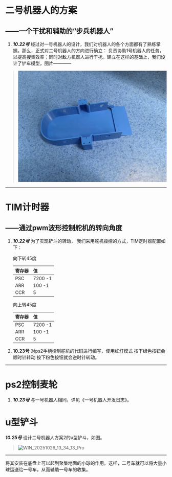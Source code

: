 # **二号机器人的方案**
## ——一个干扰和辅助的“步兵机器人”
1. ***10.22号*** 经过对一号机器人的设计，我们对机器人的各个方面都有了熟练掌握。那么，正式对二号机器人的方向进行确立：
负责协助1号机器人的任务，以提高搜集效率；同时对敌方机器人进行干扰。建立在这样的基础上，我们设计了铲车模型，图片————
 > ![图片](https://github.com/cmz488/CRTC_all/blob/main/%E5%9B%BE%E7%89%87/ECB10A4786FFDA7908D16BD8BDE0A601.jpg)
  
***
# **TIM计时器**
## ——通过pwm波形控制舵机的转向角度
1. ***10.22号*** 为了实现铲斗的转动，
我们采用舵机操控的方式，TIM定时器配置如下：
  
    向下转45度

    | 寄存器 | 值       |
    |-----|---------|
    | PSC | 7200 -1 |
    | ARR | 100 -1  |
    | CCR | 5       |
      
    向上转45度  
    
    | 寄存器 | 值       |
    |-----|---------|
    | PSC | 7200 -1 |
    | ARR | 100 -1  |
    | CCR | 5       |  

2. **10.23号** 对ps2手柄控制舵机的代码进行编写，使用红灯模式
   按下绿色按钮会顺时针转动
   按下粉色按钮就会逆时针转动。

*** 

# **ps2控制麦轮**
1. ***10.23号*** 与一号机器人相同，详见《一号机器人开发日志》。
# u型铲斗
***10.25号*** 设计二号机器人方案2的u型铲斗，如图。
>![WIN_20251026_13_34_13_Pro](https://github.com/user-attachments/assets/1bf5fb6a-a71c-4323-a4a8-459cc9aa8d02)
***
将其安装在底盘上可以起到聚集地面的小球的作用。这样，二号车就可以将大量小球运送给一号车，从而辅助一号车的收集。

